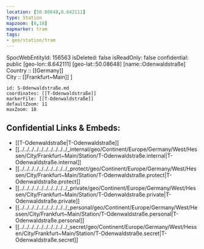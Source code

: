 ```yaml
---
location: [50.08648,8.642111] 
type: Station 
mapzoom: [8,18] 
mapmarker: tram 
tags:
- geo/station/tram
---
```

SpocWebEntityId: 156563
isDeleted: false
isReadOnly: false
confidential: public
[geo-lon::8.642111] 
[geo-lat::50.08648] 
[name::Odenwaldstraße] 
Country :: [[Germany]]  
City :: [[Frankfurt~Main]] ] 


```leaflet
id: S-Odenwaldstraße.md
coordinates: [[T-Odenwaldstraße]] 
markerFile: [[T-Odenwaldstraße]] 
defaultZoom: 11 
maxZoom: 18
```


## Confidential Links & Embeds: 
- [[T-Odenwaldstraße|T-Odenwaldstraße]] 
- [[../../../../../../../../../../_internal/geo/Continent/Europe/Germany/West/Hessen/City/Frankfurt~Main/Station/T-Odenwaldstraße.internal|T-Odenwaldstraße.internal]] 
- [[../../../../../../../../../../_protect/geo/Continent/Europe/Germany/West/Hessen/City/Frankfurt~Main/Station/T-Odenwaldstraße.protect|T-Odenwaldstraße.protect]] 
- [[../../../../../../../../../../_private/geo/Continent/Europe/Germany/West/Hessen/City/Frankfurt~Main/Station/T-Odenwaldstraße.private|T-Odenwaldstraße.private]] 
- [[../../../../../../../../../../_personal/geo/Continent/Europe/Germany/West/Hessen/City/Frankfurt~Main/Station/T-Odenwaldstraße.personal|T-Odenwaldstraße.personal]] 
- [[../../../../../../../../../../_secret/geo/Continent/Europe/Germany/West/Hessen/City/Frankfurt~Main/Station/T-Odenwaldstraße.secret|T-Odenwaldstraße.secret]] 
